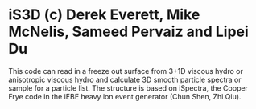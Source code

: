 # iS3D (c) Derek Everett, Mike McNelis, Sameed Pervaiz and Lipei Du 
This code can read in a freeze out surface from 3+1D viscous hydro or anisotropic
viscous hydro and calculate 3D smooth particle spectra or sample for a particle list. The structure is based on
iSpectra, the Cooper Frye code in the iEBE heavy ion event generator (Chun Shen, Zhi Qiu).  
